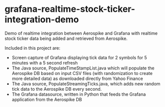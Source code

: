 # grafana-realtime-stock-ticker-integration-demo
Demo of realtime integration between Aerospike and Grafana with realtime stock ticker data being added and retrieved from Aerospike.

Included in this project are:
- Screen capture of Grafana displaying tick data for 2 symbols for 5 minutes with a 5 second refresh
- The Java source, PopulateTimeStampList.java which will populate the Aerospike DB based on input CSV files (with randomization to create more detailed data) as downloaded directly from Yahoo Finance
- The Java source, PopulateStreamingTicks.java, which adds new random tick data to the Aerospike DB every second.
- The Grafana datasource, written in Python that feeds the Grafana application from the Aerospike DB
